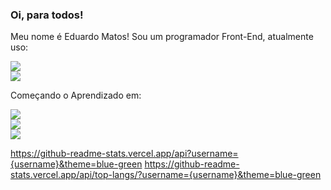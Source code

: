 ### Oi, para todos! 

Meu nome é Eduardo Matos! Sou um programador Front-End, atualmente uso:

<img src="https://img.shields.io/badge/HTML-239120?style=for-the-badge&logo=html5&logoColor=white">
</br>
<img src="https://img.shields.io/badge/CSS-239120?&style=for-the-badge&logo=css3&logoColor=white">
</br>

Começando o Aprendizado em:

<img src="https://img.shields.io/badge/JavaScript-323330?style=for-the-badge&logo=javascript&logoColor=F7DF1E">
</br>
<img src="https://img.shields.io/badge/React-20232A?style=for-the-badge&logo=react&logoColor=61DAFB">
</br>
<img src="https://img.shields.io/badge/Node.js-43853D?style=for-the-badge&logo=node.js&logoColor=white">


https://github-readme-stats.vercel.app/api?username={username}&theme=blue-green
https://github-readme-stats.vercel.app/api/top-langs/?username={username}&theme=blue-green
